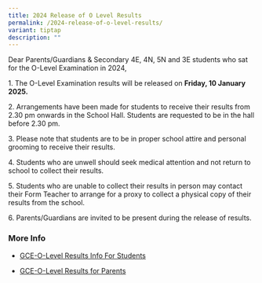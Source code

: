 ```yaml
---
title: 2024 Release of O Level Results
permalink: /2024-release-of-o-level-results/
variant: tiptap
description: ""
---
```

<p>Dear Parents/Guardians &amp; Secondary 4E, 4N, 5N and 3E students who
sat for the O-Level Examination in 2024,</p>
<p>1. The O-Level Examination results will be released on <strong>Friday, 10 January 2025.</strong>
</p>
<p>2. Arrangements have been made for students to receive their results from
2.30 pm onwards in the School Hall. Students are requested to be in the
hall before 2.30 pm.</p>
<p>3. Please note that students are to be in proper school attire and personal
grooming to receive their results.</p>
<p>4. Students who are unwell should seek medical attention and not return
to school to collect their results.</p>
<p>5. Students who are unable to collect their results in person may contact
their Form Teacher to arrange for a proxy to collect a physical copy of
their results from the school.</p>
<p>6. Parents/Guardians are invited to be present during the release of results.</p>
<h3>More Info</h3>
<ul data-tight="true" class="tight">
<li>
<p><a href="/2024-gce-o-level-results-release-info-for-students/" rel="noopener nofollow" target="_blank">GCE-O-Level Results Info For Students</a>
</p>
</li>
<li>
<p><a href="/2024-gce-o-level-results-release-info-for-parents/" rel="noopener nofollow" target="_blank">GCE-O-Level Results for Parents</a>
</p>
</li>
</ul>
<p></p>
<p></p>